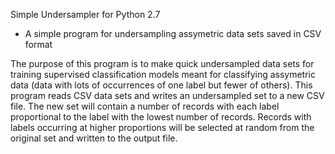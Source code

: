 Simple Undersampler for Python 2.7
- A simple program for undersampling assymetric data sets saved in CSV format

The purpose of this program is to make quick undersampled data sets
for training supervised classification models meant for classifying
assymetric data (data with lots of occurrences of one label but fewer 
of others). This program reads CSV data sets and writes an undersampled 
set to a new CSV file.  The new set will contain a number of records
with each label proportional to the label with the lowest number of
records. Records with labels occurring at higher proportions will be 
selected at random from the original set and written to the output file.

